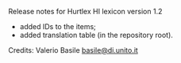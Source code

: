 Release notes for Hurtlex HI lexicon version 1.2
- added IDs to the items;
- added translation table (in the repository root).

Credits: Valerio Basile <basile@di.unito.it>
